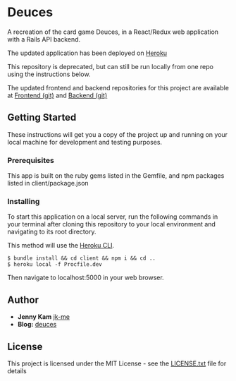 # Deuces

A recreation of the card game Deuces, in a React/Redux web application with a Rails API backend.

The updated application has been deployed on [Heroku](https://deuces-card-game.herokuapp.com/)

This repository is deprecated, but can still be run locally from one repo using the instructions below.

The updated frontend and backend repositories for this project are available at [Frontend (git)](https://github.com/jk-me/deuces-front) and [Backend (git)](https://github.com/jk-me/deuces-back)

## Getting Started

These instructions will get you a copy of the project up and running on your local machine for development and testing purposes.

### Prerequisites

This app is built on the ruby gems listed in the Gemfile, and npm packages listed in client/package.json

### Installing

To start this application on a local server, run the following commands in your terminal after cloning this repository to your local environment and navigating to its root directory.

This method will use the [Heroku CLI](https://devcenter.heroku.com/articles/heroku-cli).

```
$ bundle install && cd client && npm i && cd ..
$ heroku local -f Procfile.dev
```

Then navigate to localhost:5000 in your web browser.

## Author

* **Jenny Kam**
 [jk-me](https://github.com/jk-me)
 * **Blog:** [deuces](https://jk-me.github.io/react_redux_final_project)

## License

This project is licensed under the MIT License - see the [LICENSE.txt](LICENSE.txt) file for details
